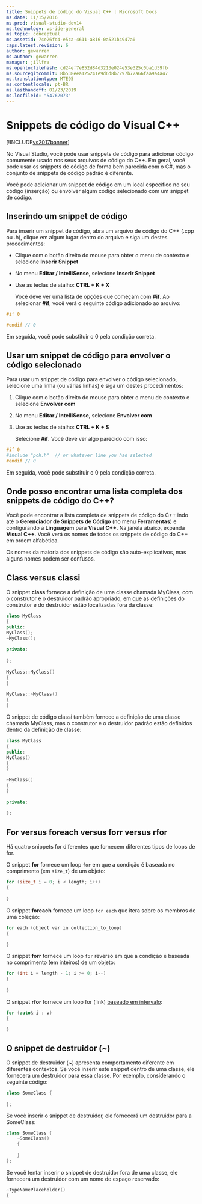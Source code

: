 ```yaml
---
title: Snippets de código do Visual C++ | Microsoft Docs
ms.date: 11/15/2016
ms.prod: visual-studio-dev14
ms.technology: vs-ide-general
ms.topic: conceptual
ms.assetid: 74e26fd4-e5ca-4611-a816-0a521b4947a0
caps.latest.revision: 6
author: gewarren
ms.author: gewarren
manager: jillfra
ms.openlocfilehash: cd24ef7e852d84d3213e024e53e325c0ba1d59fb
ms.sourcegitcommit: 8b538eea125241e9d6d8b7297b72a66faa9a4a47
ms.translationtype: MTE95
ms.contentlocale: pt-BR
ms.lasthandoff: 01/23/2019
ms.locfileid: "54762073"
---
```

# <a name="visual-c-code-snippets"></a>Snippets de código do Visual C++
[!INCLUDE[vs2017banner](../includes/vs2017banner.md)]

No Visual Studio, você pode usar snippets de código para adicionar código comumente usado nos seus arquivos de código do C++. Em geral, você pode usar os snippets de código de forma bem parecida com o C#, mas o conjunto de snippets de código padrão é diferente.  
  
 Você pode adicionar um snippet de código em um local específico no seu código (inserção) ou envolver algum código selecionado com um snippet de código.  
  
## <a name="inserting-a-code-snippet"></a>Inserindo um snippet de código  
 Para inserir um snippet de código, abra um arquivo de código do C++ (.cpp ou .h), clique em algum lugar dentro do arquivo e siga um destes procedimentos:  
  
- Clique com o botão direito do mouse para obter o menu de contexto e selecione **Inserir Snippet**  
  
- No menu **Editar / IntelliSense**, selecione **Inserir Snippet**  
  
- Use as teclas de atalho: **CTRL + K + X**  
  
  Você deve ver uma lista de opções que começam com **#if**. Ao selecionar **#if**, você verá o seguinte código adicionado ao arquivo:  
  
```cpp  
#if 0  
  
#endif // 0  
```  
  
 Em seguida, você pode substituir o 0 pela condição correta.  
  
## <a name="using-a-code-snippet-to-surround-selected-code"></a>Usar um snippet de código para envolver o código selecionado  
 Para usar um snippet de código para envolver o código selecionado, selecione uma linha (ou várias linhas) e siga um destes procedimentos:  
  
1. Clique com o botão direito do mouse para obter o menu de contexto e selecione **Envolver com**  
  
2. No menu **Editar / IntelliSense**, selecione **Envolver com**  
  
3. Use as teclas de atalho: **CTRL + K + S**  
  
   Selecione **#if**. Você deve ver algo parecido com isso:  
  
```cpp  
#if 0  
#include "pch.h"  // or whatever line you had selected  
#endif // 0  
```  
  
 Em seguida, você pode substituir o 0 pela condição correta.  
  
## <a name="where-can-i-find-a-complete-list-of-the-c-code-snippets"></a>Onde posso encontrar uma lista completa dos snippets de código do C++?  
 Você pode encontrar a lista completa de snippets de código do C++ indo até o **Gerenciador de Snippets de Código** (no menu **Ferramentas**) e configurando a **Linguagem** para **Visual C++**. Na janela abaixo, expanda **Visual C++**. Você verá os nomes de todos os snippets de código do C++ em ordem alfabética.  
  
 Os nomes da maioria dos snippets de código são auto-explicativos, mas alguns nomes podem ser confusos.  
  
## <a name="class-vs-classi"></a>Class versus classi  
 O snippet **class** fornece a definição de uma classe chamada MyClass, com o construtor e o destruidor padrão apropriado, em que as definições do construtor e do destruidor estão localizadas fora da classe:  
  
```cpp  
class MyClass  
{  
public:  
MyClass();  
~MyClass();  
  
private:  
  
};  
  
MyClass::MyClass()  
{  
}  
  
MyClass::~MyClass()  
{  
}  
```  
  
 O snippet de código classi também fornece a definição de uma classe chamada MyClass, mas o construtor e o destruidor padrão estão definidos dentro da definição de classe:  
  
```cpp  
class MyClass  
{  
public:  
MyClass()  
{  
}  
  
~MyClass()  
{  
}  
  
private:  
  
};  
```  
  
## <a name="for-vs-foreach-vs-forr-vs-rfor"></a>For versus foreach versus forr versus rfor  
 Há quatro snippets for diferentes que fornecem diferentes tipos de loops de for.  
  
 O snippet **for** fornece um loop `for` em que a condição é baseada no comprimento (em `size_t`) de um objeto:  
  
```cpp  
for (size_t i = 0; i < length; i++)  
{  
  
}  
```  
  
 O snippet **foreach** fornece um loop `for each` que itera sobre os membros de uma coleção:  
  
```cpp  
for each (object var in collection_to_loop)  
{  
  
}  
```  
  
 O snippet **forr** fornece um loop `for` reverso em que a condição é baseada no comprimento (em inteiros) de um objeto:  
  
```cpp  
for (int i = length - 1; i >= 0; i--)  
{  
  
}  
```  
  
 O snippet **rfor** fornece um loop for (link) [baseado em intervalo](http://msdn.microsoft.com/library/5750ba1d-ba48-4236-a923-e32de8345c2d):  
  
```cpp  
for (auto& i : v)  
{  
  
}  
```  
  
## <a name="the-destructor-snippet-"></a>O snippet de destruidor (~)  
 O snippet de destruidor (**~**) apresenta comportamento diferente em diferentes contextos. Se você inserir este snippet dentro de uma classe, ele fornecerá um destruidor para essa classe. Por exemplo, considerando o seguinte código:  
  
```cpp  
class SomeClass {  
  
};  
```  
  
 Se você inserir o snippet de destruidor, ele fornecerá um destruidor para a SomeClass:  
  
```cpp  
class SomeClass {  
    ~SomeClass()  
    {  
  
    }  
};  
```  
  
 Se você tentar inserir o snippet de destruidor fora de uma classe, ele fornecerá um destruidor com um nome de espaço reservado:  
  
```cpp  
~TypeNamePlaceholder()  
{  
  
```
